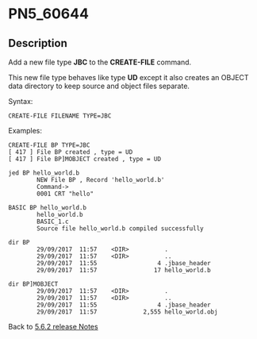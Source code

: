 # PN5_60644

<PageHeader />

## Description

Add a new file type **JBC** to the **CREATE-FILE** command.

This new file type behaves like type **UD** except it also creates an OBJECT data directory to keep source and object files separate.

Syntax:

```
CREATE-FILE FILENAME TYPE=JBC
```

Examples:

```
CREATE-FILE BP TYPE=JBC
[ 417 ] File BP created , type = UD
[ 417 ] File BP]MOBJECT created , type = UD

jed BP hello_world.b
        NEW File BP , Record 'hello_world.b'
        Command->
        0001 CRT "hello"

BASIC BP hello_world.b
        hello_world.b
        BASIC_1.c
        Source file hello_world.b compiled successfully

dir BP
        29/09/2017  11:57    <DIR>          .
        29/09/2017  11:57    <DIR>          ..
        29/09/2017  11:55                 4 .jbase_header
        29/09/2017  11:57                17 hello_world.b

dir BP]MOBJECT
        29/09/2017  11:57    <DIR>          .
        29/09/2017  11:57    <DIR>          ..
        29/09/2017  11:55                 4 .jbase_header
        29/09/2017  11:57             2,555 hello_world.obj
```

Back to [5.6.2 release Notes](./../README.md)

  
<PageFooter />
